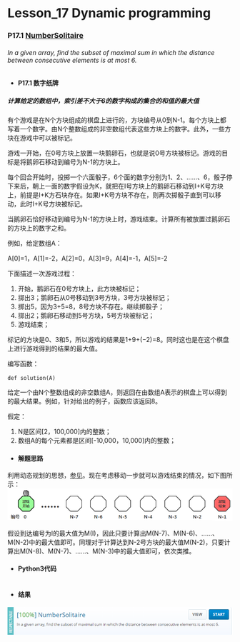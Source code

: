 # Lesson_17 Dynamic programming  

### P17.1 [NumberSolitaire](https://app.codility.com/programmers/lessons/17-dynamic_programming/number_solitaire/) 

###### In a given array, find the subset of maximal sum in which the distance between consecutive elements is at most 6.

* #### P17.1 数字纸牌

##### 计算给定的数组中，索引差不大于6的数字构成的集合的和值的最大值

有个游戏是在N个方块组成的棋盘上进行的，方块编号从0到N-1。每个方块上都写着一个数字。由N个整数组成的非空数组代表这些方块上的数字。此外，一些方块在游戏中可以被标记。

游戏一开始，在0号方块上放置一块鹅卵石，也就是说0号方块被标记。游戏的目标是将鹅卵石移动到编号为N-1的方块上。

每个回合开始时，投掷一个六面骰子，6个面的数字分别为1、2、……、6，骰子停下来后，朝上一面的数字假设为K，就把在I号方块上的鹅卵石移动到I+K号方块上，前提是I+K方石块存在。如果I+K号方块不存在，则再次掷骰子直到可以移动，此时I+K号方块被标记。

当鹅卵石恰好移动到编号为N-1的方块上时，游戏结束。计算所有被放置过鹅卵石的方块上的数字之和。


例如，给定数组A：

A[0]=1，A[1]=-2，A[2]=0，A[3]=9，A[4]=-1，A[5]=-2

下面描述一次游戏过程：

  1. 开始，鹅卵石在0号方块上，此方块被标记；
  2. 掷出3；鹅卵石从0号移动到3号方块，3号方块被标记；
  3. 掷出5，因为3+5=8，8号方块不存在。继续掷骰子；
  4. 掷出2；鹅卵石移动到5号方块，5号方块被标记；
  5. 游戏结束；

标记的方块是0、3和5，所以游戏的结果是1+9+(−2)=8。同时这也是在这个棋盘上进行游戏得到的结果的最大值。

编写函数：
```
def solution(A)
```

给定一个由N个整数组成的非空数组A，则返回在由数组A表示的棋盘上可以得到的最大结果。例如，针对给出的例子，函数应该返回8。


假定：

  1. N是区间[2，100,000]内的整数；
  2. 数组A的每个元素都是区间[-10,000，10,000]内的整数；

* #### 解题思路

利用动态规划的思想，[参见](https://mp.weixin.qq.com/s/CxJ_bB-1y3AxBVReO2YK5A)。现在考虑移动一步就可以游戏结束的情况，如下图所示：
![image](https://github.com/Anfany/Codility-Lessons-By-Python3/blob/master/L17_Dynamic%20programming/17.1_1.png)

假设到达编号为I的最大值为M(I)，因此只要计算出M(N-7)、M(N-6)、……、M(N-2)中的最大值即可。同理对于计算达到N-2号方块的最大值M(N-2)，只要计算出M(N-8)、M(N-7)、……、M(N-3)中的最大值即可，依次类推。

* #### Python3代码

```

```

* #### 结果


![image](https://github.com/Anfany/Codility-Lessons-By-Python3/blob/master/L17_Dynamic%20programming/17.1.png)
